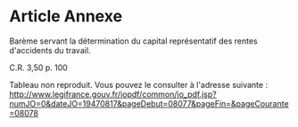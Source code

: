 # Article Annexe

Barème servant la détermination du capital représentatif des rentes d'accidents du travail.

C.R. 3,50 p. 100

Tableau non reproduit. Vous pouvez le consulter à l'adresse suivante : http://www.legifrance.gouv.fr/jopdf/common/jo_pdf.jsp?numJO=0&dateJO=19470817&pageDebut=08077&pageFin=&pageCourante=08078
